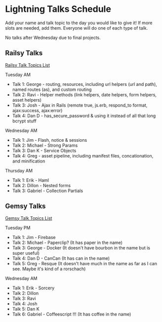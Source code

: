 # Lightning Talks Schedule

Add your name and talk topic to the day you would like to give it!  If more slots are needed, add them.  Everyone will do one of each type of talk.

No talks after Wednesday due to final projects.

## Railsy Talks

[Railsy Talk Topics List](./railsy-talk-topics.md)

Tuesday AM
- Talk 1: George - routing, resources, including url helpers (url and path), named routes (as), and custom routing
- Talk 2: Ravi - Helper methods (link helpers, date helpers, form helpers, asset helpers)
- Talk 3: Josh - Ajax in Rails (remote true, js.erb, respond_to format, ajax:success, ajax:error)
- Talk 4: Dan D - has_secure_password & using it instead of all that long bcrypt stuff

Wednesday AM
- Talk 1: Jim - Flash, notice & sessions
- Talk 2: Michael - Strong Params
- Talk 3: Dan K - Service Objects
- Talk 4: Greg - asset pipeline, including manifest files, concationation, and minification

Thursday AM
- Talk 1: Erik - Haml
- Talk 2: Dillon - Nested forms
- Talk 3: Gabriel - Collection Partials

## Gemsy Talks

[Gemsy Talk Topics List](./gemsy_talk_topics.md)

Tuesday PM
- Talk 1: Jim - Firebase
- Talk 2: Michael - Paperclip?  (It has paper in the name)
- Talk 3: George - Docker (It doesn't have bourbon in the name but is super useful)
- Talk 4: Dan D - CanCan (It has can in the name)
- Talk 5: Greg - Resque (It doesn't have much in the name as far as I can see. Maybe it's kind of a rorschach)

Wednesday AM
- Talk 1: Erik - Sorcery
- Talk 2: Dillon
- Talk 3: Ravi
- Talk 4: Josh
- Talk 5: Dan K
- Talk 6: Gabriel - Coffeescript !!! (It has coffee in the name)
